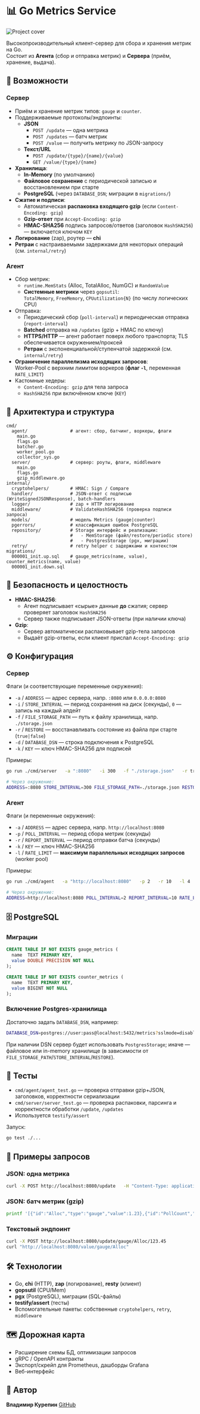 # 📊 Go Metrics Service

![Project cover](./Go_Metrics_Service_Cover_1280x640.png)

Высокопроизводительный клиент-сервер для сбора и хранения метрик на Go.  
Состоит из **Агента** (сбор и отправка метрик) и **Сервера** (приём, хранение, выдача).

## 🚀 Возможности

### Сервер
- Приём и хранение метрик типов: `gauge` и `counter`.
- Поддерживаемые протоколы/эндпоинты:
  - **JSON**
    - `POST /update` — одна метрика
    - `POST /updates` — батч метрик
    - `POST /value` — получить метрику по JSON-запросу
  - **Текст/URL**
    - `POST /update/{type}/{name}/{value}`
    - `GET /value/{type}/{name}`
- **Хранилища**:
  - **In-Memory** (по умолчанию)
  - **Файловое сохранение** с периодической записью и восстановлением при старте
  - **PostgreSQL** (через `DATABASE_DSN`; миграции в `migrations/`)
- **Сжатие и подписи**:
  - Автоматическая **распаковка входящего gzip** (если `Content-Encoding: gzip`)
  - **Gzip-ответ** при `Accept-Encoding: gzip`
  - **HMAC-SHA256** подпись запросов/ответов (заголовок `HashSHA256`) — включается ключом `KEY`
- **Логирование** (zap), роутер — **chi**
- **Ретраи** с настраиваемыми задержками для некоторых операций (см. `internal/retry`)

### Агент
- Сбор метрик:
  - `runtime.MemStats` (Alloc, TotalAlloc, NumGC) и `RandomValue`
  - **Системные метрики** через `gopsutil`:  
    `TotalMemory`, `FreeMemory`, `CPUutilization{N}` (по числу логических CPU)
- Отправка:
  - Периодический сбор (`poll-interval`) и периодическая отправка (`report-interval`)
  - **Batched** отправка на `/updates` (gzip + HMAC по ключу)
  - **HTTPS/HTTP** — агент работает поверх любого транспорта; TLS обеспечивается окружением/проксей
  - **Ретраи** с экспоненциальной/ступенчатой задержкой (см. `internal/retry`)
- **Ограничение параллелизма исходящих запросов**:  
  Worker-Pool с верхним лимитом воркеров (**флаг `-l`**, переменная `RATE_LIMIT`)
- Кастомные хедеры:
  - `Content-Encoding: gzip` для тела запроса
  - `HashSHA256` при включённом ключе (`KEY`)

## 🧱 Архитектура и структура

```
cmd/
  agent/                # агент: сбор, батчинг, воркеры, флаги
    main.go
    flags.go
    batcher.go
    worker_pool.go
    collector_sys.go
  server/               # сервер: роуты, флаги, middleware
    main.go
    flags.go
    gzip_middleware.go
internal/
  cryptohelpers/        # HMAC: Sign / Compare
  handler/              # JSON-ответ с подписью (WriteSignedJSONResponse), batch-handlers
  logger/               # zap + HTTP логирование
  middleware/           # ValidateHashSHA256 (проверка подписи запроса)
  models/               # модель Metrics (gauge|counter)
  pgerrors/             # классификация ошибок PostgreSQL
  repository/           # Storage интерфейс и реализации:
                        #   - MemStorage (файл/restore/periodic store)
                        #   - PostgresStorage (pgx, миграции)
  retry/                # retry helper с задержками и контекстом
migrations/
  000001_init.up.sql    # gauge_metrics(name, value), counter_metrics(name, value)
  000001_init.down.sql
```

## 🔐 Безопасность и целостность
- **HMAC-SHA256**:
  - Агент подписывает «сырые» данные **до** сжатия; сервер проверяет заголовок `HashSHA256`
  - Сервер также подписывает JSON-ответы (при наличии ключа)
- **Gzip**:
  - Сервер автоматически распаковывает gzip-тела запросов
  - Выдаёт gzip-ответы, если клиент прислал `Accept-Encoding: gzip`

## ⚙️ Конфигурация

### Сервер
Флаги (и соответствующие переменные окружения):
- `-a` / `ADDRESS` — адрес сервера, напр. `:8080` или `0.0.0.0:8080`
- `-i` / `STORE_INTERVAL` — период сохранения на диск (секунды), `0` — запись на каждый апдейт
- `-f` / `FILE_STORAGE_PATH` — путь к файлу хранилища, напр. `./storage.json`
- `-r` / `RESTORE` — восстанавливать состояние из файла при старте (`true|false`)
- `-d` / `DATABASE_DSN` — строка подключения к PostgreSQL
- `-k` / `KEY` — ключ HMAC-SHA256 для подписей

Примеры:
```bash
go run ./cmd/server   -a ":8080"   -i 300   -f "./storage.json"   -r true   -k "supersecret"

# Через окружение:
ADDRESS=:8080 STORE_INTERVAL=300 FILE_STORAGE_PATH=./storage.json RESTORE=true KEY=supersecret go run ./cmd/server
```

### Агент
Флаги (и переменные окружения):
- `-a` / `ADDRESS` — адрес сервера, напр. `http://localhost:8080`
- `-p` / `POLL_INTERVAL` — период сбора метрик (секунды)
- `-r` / `REPORT_INTERVAL` — период отправки батча (секунды)
- `-k` / `KEY` — ключ HMAC-SHA256
- `-l` / `RATE_LIMIT` — **максимум параллельных исходящих запросов** (worker pool)

Примеры:
```bash
go run ./cmd/agent   -a "http://localhost:8080"   -p 2   -r 10   -l 4   -k "supersecret"

# Через окружение:
ADDRESS=http://localhost:8080 POLL_INTERVAL=2 REPORT_INTERVAL=10 RATE_LIMIT=4 KEY=supersecret go run ./cmd/agent
```

## 🗄️ PostgreSQL

### Миграции
```sql
CREATE TABLE IF NOT EXISTS gauge_metrics (
  name  TEXT PRIMARY KEY,
  value DOUBLE PRECISION NOT NULL
);

CREATE TABLE IF NOT EXISTS counter_metrics (
  name  TEXT PRIMARY KEY,
  value BIGINT NOT NULL
);
```

### Включение Postgres-хранилища
Достаточно задать `DATABASE_DSN`, например:
```bash
DATABASE_DSN=postgres://user:pass@localhost:5432/metrics?sslmode=disable
```
При наличии DSN сервер будет использовать `PostgresStorage`; иначе — файловое или in-memory хранилище (в зависимости от `FILE_STORAGE_PATH`/`STORE_INTERVAL`/`RESTORE`).

## 🧪 Тесты
- `cmd/agent/agent_test.go` — проверка отправки gzip+JSON, заголовков, корректности сериализации
- `cmd/server/server_test.go` — проверка распаковки, парсинга и корректности обработки `/update`, `/updates`
- Используется `testify/assert`

Запуск:
```bash
go test ./...
```

## 📡 Примеры запросов

### JSON: одна метрика
```bash
curl -X POST http://localhost:8080/update   -H "Content-Type: application/json"   -d '{"id":"Alloc","type":"gauge","value":12345.67}'
```

### JSON: батч метрик (gzip)
```bash
printf '[{"id":"Alloc","type":"gauge","value":1.23},{"id":"PollCount","type":"counter","delta":5}]' | gzip | curl -X POST http://localhost:8080/updates     -H "Content-Type: application/json"     -H "Content-Encoding: gzip"     --data-binary @-
```

### Текстовый эндпоинт
```bash
curl -X POST http://localhost:8080/update/gauge/Alloc/123.45
curl "http://localhost:8080/value/gauge/Alloc"
```

## 🛠️ Технологии
- Go, **chi** (HTTP), **zap** (логирование), **resty** (клиент)
- **gopsutil** (CPU/Mem)
- **pgx** (PostgreSQL), миграции (SQL-файлы)
- **testify/assert** (тесты)
- Вспомогательные пакеты: собственные `cryptohelpers`, `retry`, `middleware`

## 🗺️ Дорожная карта
- Расширение схемы БД, оптимизации запросов
- gRPC / OpenAPI контракты
- Экспорт/скрейп для Prometheus, дашборды Grafana
- Веб-интерфейс

## 👤 Автор
**Владимир Курепин** 
[GitHub](https://github.com/KurepinVladimir)
